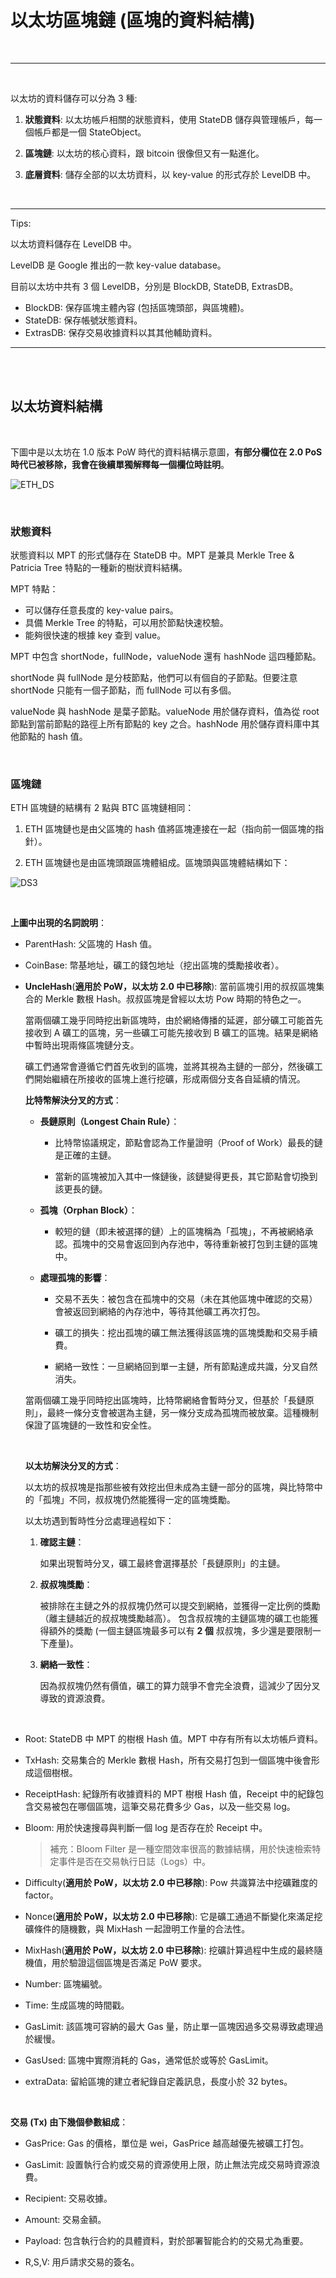 # 以太坊區塊鏈 (區塊的資料結構)

<br>

---

<br>


以太坊的資料儲存可以分為 3 種:

1. __狀態資料__: 以太坊帳戶相關的狀態資料，使用 StateDB 儲存與管理帳戶，每一個帳戶都是一個 StateObject。

2. __區塊鏈__: 以太坊的核心資料，跟 bitcoin 很像但又有一點進化。

2. __底層資料__: 儲存全部的以太坊資料，以 key-value 的形式存於 LevelDB 中。

<br>

---

Tips: 
    
以太坊資料儲存在 LevelDB 中。

LevelDB 是 Google 推出的一款 key-value database。

目前以太坊中共有 3 個 LevelDB，分別是 BlockDB, StateDB, ExtrasDB。

* BlockDB: 保存區塊主體內容 (包括區塊頭部，與區塊體)。
* StateDB: 保存帳號狀態資料。
* ExtrasDB: 保存交易收據資料以其其他輔助資料。



---

<br>
<br>

## 以太坊資料結構

<br>


下圖中是以太坊在 1.0 版本 PoW 時代的資料結構示意圖，__有部分欄位在 2.0 PoS 時代已被移除，我會在後續單獨解釋每一個欄位時註明__。

![ETH_DS](imgs/ETH_DS_2.png)

<br>

### 狀態資料

狀態資料以 MPT 的形式儲存在 StateDB 中。MPT 是兼具 Merkle Tree & Patricia Tree 特點的一種新的樹狀資料結構。

MPT 特點：

* 可以儲存任意長度的 key-value pairs。
* 具備 Merkle Tree 的特點，可以用於節點快速校驗。
* 能夠很快速的根據 key 查到 value。

MPT 中包含 shortNode，fullNode，valueNode 還有 hashNode 這四種節點。

shortNode 與 fullNode 是分枝節點，他們可以有個自的子節點。但要注意 shortNode 只能有一個子節點，而 fullNode 可以有多個。

valueNode 與 hashNode 是葉子節點。valueNode 用於儲存資料，值為從 root 節點到當前節點的路徑上所有節點的 key 之合。hashNode 用於儲存資料庫中其他節點的 hash 值。


<br>

### 區塊鏈

ETH 區塊鏈的結構有 2 點與 BTC 區塊鏈相同：

1. ETH 區塊鏈也是由父區塊的 hash 值將區塊連接在一起（指向前一個區塊的指針）。

2. ETH 區塊鏈也是由區塊頭跟區塊體組成。區塊頭與區塊體結構如下：

![DS3](imgs/ETH_DS_3.png)

<br>

__上圖中出現的名詞說明__：

* ParentHash: 父區塊的 Hash 值。

* CoinBase: 幣基地址，礦工的錢包地址（挖出區塊的獎勵接收者）。

* __UncleHash__(__適用於 PoW，以太坊 2.0 中已移除__): 當前區塊引用的叔叔區塊集合的 Merkle 數根 Hash。叔叔區塊是曾經以太坊 Pow 時期的特色之一。

    當兩個礦工幾乎同時挖出新區塊時，由於網絡傳播的延遲，部分礦工可能首先接收到 A 礦工的區塊，另一些礦工可能先接收到 B 礦工的區塊。結果是網絡中暫時出現兩條區塊鏈分支。

    礦工們通常會遵循它們首先收到的區塊，並將其視為主鏈的一部分，然後礦工們開始繼續在所接收的區塊上進行挖礦，形成兩個分支各自延續的情況。

    __比特幣解決分叉的方式__：

    * __長鏈原則（Longest Chain Rule）__：

        * 比特幣協議規定，節點會認為工作量證明（Proof of Work）最長的鏈是正確的主鏈。

        * 當新的區塊被加入其中一條鏈後，該鏈變得更長，其它節點會切換到該更長的鏈。
    
    * __孤塊（Orphan Block）__：

        * 較短的鏈（即未被選擇的鏈）上的區塊稱為「孤塊」，不再被網絡承認。孤塊中的交易會返回到內存池中，等待重新被打包到主鏈的區塊中。

    * __處理孤塊的影響__：

        * 交易不丟失：被包含在孤塊中的交易（未在其他區塊中確認的交易）會被返回到網絡的內存池中，等待其他礦工再次打包。
        
        * 礦工的損失：挖出孤塊的礦工無法獲得該區塊的區塊獎勵和交易手續費。
        
        * 網絡一致性：一旦網絡回到單一主鏈，所有節點達成共識，分叉自然消失。

    當兩個礦工幾乎同時挖出區塊時，比特幣網絡會暫時分叉，但基於「長鏈原則」，最終一條分支會被選為主鏈，另一條分支成為孤塊而被放棄。這種機制保證了區塊鏈的一致性和安全性。

    <br>

    __以太坊解決分叉的方式__：

    以太坊的叔叔塊是指那些被有效挖出但未成為主鏈一部分的區塊，與比特幣中的「孤塊」不同，叔叔塊仍然能獲得一定的區塊獎勵。
    
    以太坊遇到暫時性分岔處理過程如下：
    
    1. __確認主鏈__：

        如果出現暫時分叉，礦工最終會選擇基於「長鏈原則」的主鏈。
    
    2. __叔叔塊獎勵__：

        被排除在主鏈之外的叔叔塊仍然可以提交到網絡，並獲得一定比例的獎勵（離主鏈越近的叔叔塊獎勵越高）。
        包含叔叔塊的主鏈區塊的礦工也能獲得額外的獎勵 (一個主鏈區塊最多可以有 __2 個__ 叔叔塊，多少還是要限制一下產量)。
    
    3. __網絡一致性__：

        因為叔叔塊仍然有價值，礦工的算力競爭不會完全浪費，這減少了因分叉導致的資源浪費。

    <br>


* Root: StateDB 中 MPT 的樹根 Hash 值。MPT 中存有所有以太坊帳戶資料。

* TxHash: 交易集合的 Merkle 數根 Hash，所有交易打包到一個區塊中後會形成這個樹根。

* ReceiptHash: 紀錄所有收據資料的 MPT 樹根 Hash 值，Receipt 中的紀錄包含交易被包在哪個區塊，這筆交易花費多少 Gas，以及一些交易 log。

* Bloom: 用於快速搜尋與判斷一個 log 是否存在於 Receipt 中。

    > 補充：Bloom Filter 是一種空間效率很高的數據結構，用於快速檢索特定事件是否在交易執行日誌（Logs）中。

* Difficulty(__適用於 PoW，以太坊 2.0 中已移除__): Pow 共識算法中挖礦難度的 factor。

* Nonce(__適用於 PoW，以太坊 2.0 中已移除__): 它是礦工通過不斷變化來滿足挖礦條件的隨機數，與 MixHash 一起證明工作量的合法性。

* MixHash(__適用於 PoW，以太坊 2.0 中已移除__): 挖礦計算過程中生成的最終隨機值，用於驗證這個區塊是否滿足 PoW 要求。

* Number: 區塊編號。

* Time: 生成區塊的時間戳。

* GasLimit: 該區塊可容納的最大 Gas 量，防止單一區塊因過多交易導致處理過於緩慢。

* GasUsed: 區塊中實際消耗的 Gas，通常低於或等於 GasLimit。

* extraData: 留給區塊的建立者紀錄自定義訊息，長度小於 32 bytes。

<br>

__交易 (Tx) 由下幾個參數組成__：

* GasPrice: Gas 的價格，單位是 wei，GasPrice 越高越優先被礦工打包。

* GasLimit: 設置執行合約或交易的資源使用上限，防止無法完成交易時資源浪費。

* Recipient: 交易收據。

* Amount: 交易金額。

* Payload: 包含執行合約的具體資料，對於部署智能合約的交易尤為重要。

* R,S,V: 用戶請求交易的簽名。

<br>
